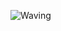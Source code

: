 ![Waving](https://capsule-render.vercel.app/api?type=waving&height=250&color=gradient&text=Hi,%20i'm%20HM&fontAlignY=44&descAlignY=25)
